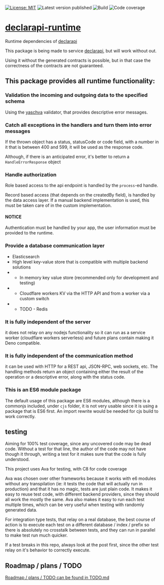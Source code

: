 [![License: MIT](https://img.shields.io/badge/License-MIT-green.svg)](https://opensource.org/licenses/MIT)
![Latest version published](https://github.com/mmagyar/declarapi-runtime/workflows/Automatic%20package%20publish/badge.svg?branch=master)
![Build](https://github.com/mmagyar/declarapi-runtime/workflows/Automatic%20test%20run/badge.svg?branch=master)
![Code coverage](https://img.shields.io/codecov/c/github/mmagyar/declarapi-runtime)

# [declarapi-runtime](https://github.com/mmagyar/declarapi-runtime)


Runtime dependencies of [declarapi](https://declarapi.com)

This package is being made to service [declarapi](https://declarapi.com),
but will work without out.

Using it without the generated contracts is possible, 
but in that case the correctness of the contracts are not guaranteed.

## This package provides all runtime functionality:

### Validation the incoming and outgoing data to the specified schema

Using the [yaschva](https://yaschva.com) validator,
that provides descriptive error messages.

### Catch all exceptions in the handlers and turn them into error messages

If the thrown object has a status, statusCode or code field,
with a number in it that is between 400 and 599,
it will be used as the response code.

Although, if there is an anticipated error,
 it's better to return a `HandleErrorResponse` object

### Handle authorization

Role based access to the api endpoint is handled by
the `process`-ed handle.

Record based access (that depends on the createdBy field),
is handled by the data access layer.
If a manual backend implementation is used,
this must be taken care of in the custom implementation.

#### NOTICE
Authentication must be handled by your app, the user information must be provided to the runtime.


 ### Provide a database communication layer
- Elasticsearch
- High level key-value store that is compatible with multiple backend solutions
 - - In memory key value store (recommended only for development and testing)
 - - Cloudflare workers KV via the HTTP API and from a worker via a custom switch
 - - TODO - Redis

### It is fully independent of the server

 it does not relay on any nodejs functionality so it can run as
 a service worker (cloudflare workers serverless)
 and future plans contain making it Deno compatible.

### It is fully independent of the communication method

 it can be used with HTTP for a REST api, JSON-RPC, web sockets, etc.
 The handling methods return an object containing either the result of the operation or a descriptive error, along with the status code.

 ### This is an ES6 module package

The default usage of this package are ES6 modules,
 although there is a commonjs included, under `cjs` folder,
 it is not very usable since it is using a package that is ES6
 first. An import rewrite would be needed for cjs build to work correctly.

## testing
Aiming for 100% test coverage, since any uncovered code may be dead code.
Without a test for that line, the author of the code may not have though
it through, writing a test for it makes sure that the code is fully understood.

This project uses Ava for testing, with C8 for code coverage

Ava was chosen over other frameworks
 because it works with e6 modules without any transpilation
 (ie: it tests the code that will actually run in production)
 and that it has no magic, tests are just plain code.
It makes it easy to reuse test code, with different backend providers,
since they should all work the mostly the same.
Ava also makes it easy to run each test multiple times, 
which can be very useful when testing with randomly generated data.

For integration type tests, that relay on a real database,
the best course of action is to execute each test on a different
database / index / prefix so there is absolutely no crosstalk between
tests, and they can run in parallel to make test run much quicker.

If a test breaks in this repo, always look at the post first, since the other test relay on it's behavior to correctly execute.


## Roadmap / plans / TODO
[Roadmap / plans / TODO can be found in TODO.md](TODO.md)
